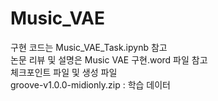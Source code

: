 # Music_VAE
구현 코드는 Music_VAE_Task.ipynb 참고  
논문 리뷰 및 설명은 Music VAE 구현.word 파일 참고  
체크포인트 파일 및 생성 파일  
groove-v1.0.0-midionly.zip : 학습 데이터
